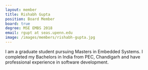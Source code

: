 ```yaml
---
layout: member
title: Rishabh Gupta
position: Board Member
board: true
degree: MSE EMBS 2018
email: rgupt at seas.upenn.edu
image: /images/members/rishabh-gupta.jpg
---
```


I am a graduate student pursuing Masters in Embedded Systems. I completed my Bachelors in India from PEC, Chandigarh and have professional experience in software development.
